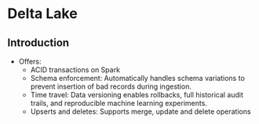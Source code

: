 # Delta Lake

## Introduction

- Offers:
    - ACID transactions on Spark
    - Schema enforcement: Automatically handles schema variations to prevent insertion of bad records during ingestion.
    - Time travel: Data versioning enables rollbacks, full historical audit trails, and reproducible machine learning experiments.
    - Upserts and deletes: Supports merge, update and delete operations
